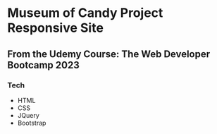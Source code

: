 # Museum of Candy Project Responsive Site

## From the Udemy Course: The Web Developer Bootcamp 2023

### Tech

- HTML
- CSS
- JQuery
- Bootstrap
